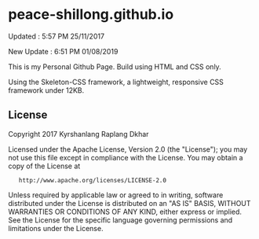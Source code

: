 # peace-shillong.github.io

Updated : 5:57 PM 25/11/2017

New Update : 6:51 PM 01/08/2019

This is my Personal Github Page.
Build using HTML and CSS only.

Using the Skeleton-CSS framework, a lightweight, responsive CSS framework under 12KB. 




## License
   Copyright 2017 Kyrshanlang Raplang Dkhar

   Licensed under the Apache License, Version 2.0 (the "License");
   you may not use this file except in compliance with the License.
   You may obtain a copy of the License at

       http://www.apache.org/licenses/LICENSE-2.0

   Unless required by applicable law or agreed to in writing, software
   distributed under the License is distributed on an "AS IS" BASIS,
   WITHOUT WARRANTIES OR CONDITIONS OF ANY KIND, either express or implied.
   See the License for the specific language governing permissions and limitations under the License.
